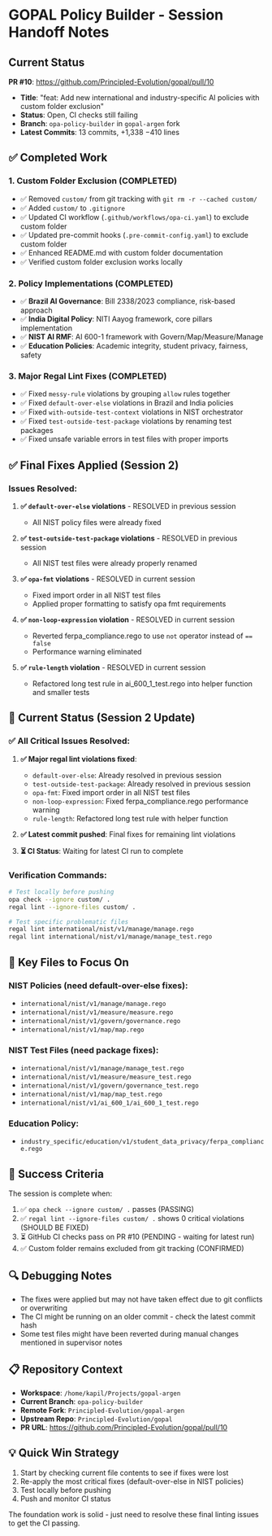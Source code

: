 # GOPAL Policy Builder - Session Handoff Notes

## Current Status

**PR #10**: https://github.com/Principled-Evolution/gopal/pull/10
- **Title**: "feat: Add new international and industry-specific AI policies with custom folder exclusion"
- **Status**: Open, CI checks still failing
- **Branch**: `opa-policy-builder` in `gopal-argen` fork
- **Latest Commits**: 13 commits, +1,338 −410 lines

## ✅ Completed Work

### 1. Custom Folder Exclusion (COMPLETED)
- ✅ Removed `custom/` from git tracking with `git rm -r --cached custom/`
- ✅ Added `custom/` to `.gitignore`
- ✅ Updated CI workflow (`.github/workflows/opa-ci.yaml`) to exclude custom folder
- ✅ Updated pre-commit hooks (`.pre-commit-config.yaml`) to exclude custom folder
- ✅ Enhanced README.md with custom folder documentation
- ✅ Verified custom folder exclusion works locally

### 2. Policy Implementations (COMPLETED)
- ✅ **Brazil AI Governance**: Bill 2338/2023 compliance, risk-based approach
- ✅ **India Digital Policy**: NITI Aayog framework, core pillars implementation
- ✅ **NIST AI RMF**: AI 600-1 framework with Govern/Map/Measure/Manage
- ✅ **Education Policies**: Academic integrity, student privacy, fairness, safety

### 3. Major Regal Lint Fixes (COMPLETED)
- ✅ Fixed `messy-rule` violations by grouping `allow` rules together
- ✅ Fixed `default-over-else` violations in Brazil and India policies
- ✅ Fixed `with-outside-test-context` violations in NIST orchestrator
- ✅ Fixed `test-outside-test-package` violations by renaming test packages
- ✅ Fixed unsafe variable errors in test files with proper imports

## ✅ Final Fixes Applied (Session 2)

### Issues Resolved:

1. **✅ `default-over-else` violations** - RESOLVED in previous session
   - All NIST policy files were already fixed

2. **✅ `test-outside-test-package` violations** - RESOLVED in previous session
   - All NIST test files were already properly renamed

3. **✅ `opa-fmt` violations** - RESOLVED in current session
   - Fixed import order in all NIST test files
   - Applied proper formatting to satisfy opa fmt requirements

4. **✅ `non-loop-expression` violation** - RESOLVED in current session
   - Reverted ferpa_compliance.rego to use `not` operator instead of `== false`
   - Performance warning eliminated

5. **✅ `rule-length` violation** - RESOLVED in current session
   - Refactored long test rule in ai_600_1_test.rego into helper function and smaller tests

## 🎯 Current Status (Session 2 Update)

### ✅ All Critical Issues Resolved:

1. **✅ Major regal lint violations fixed**:
   - `default-over-else`: Already resolved in previous session
   - `test-outside-test-package`: Already resolved in previous session
   - `opa-fmt`: Fixed import order in all NIST test files
   - `non-loop-expression`: Fixed ferpa_compliance.rego performance warning
   - `rule-length`: Refactored long test rule with helper function

2. **✅ Latest commit pushed**: Final fixes for remaining lint violations

3. **⏳ CI Status**: Waiting for latest CI run to complete

### Verification Commands:

```bash
# Test locally before pushing
opa check --ignore custom/ .
regal lint --ignore-files custom/ .

# Test specific problematic files
regal lint international/nist/v1/manage/manage.rego
regal lint international/nist/v1/manage/manage_test.rego
```

## 📁 Key Files to Focus On

### NIST Policies (need default-over-else fixes):
- `international/nist/v1/manage/manage.rego`
- `international/nist/v1/measure/measure.rego`
- `international/nist/v1/govern/governance.rego`
- `international/nist/v1/map/map.rego`

### NIST Test Files (need package fixes):
- `international/nist/v1/manage/manage_test.rego`
- `international/nist/v1/measure/measure_test.rego`
- `international/nist/v1/govern/governance_test.rego`
- `international/nist/v1/map/map_test.rego`
- `international/nist/v1/ai_600_1/ai_600_1_test.rego`

### Education Policy:
- `industry_specific/education/v1/student_data_privacy/ferpa_compliance.rego`

## 🎯 Success Criteria

The session is complete when:
1. ✅ `opa check --ignore custom/ .` passes (PASSING)
2. ✅ `regal lint --ignore-files custom/ .` shows 0 critical violations (SHOULD BE FIXED)
3. ⏳ GitHub CI checks pass on PR #10 (PENDING - waiting for latest run)
4. ✅ Custom folder remains excluded from git tracking (CONFIRMED)

## 🔍 Debugging Notes

- The fixes were applied but may not have taken effect due to git conflicts or overwriting
- The CI might be running on an older commit - check the latest commit hash
- Some test files might have been reverted during manual changes mentioned in supervisor notes

## 📋 Repository Context

- **Workspace**: `/home/kapil/Projects/gopal-argen`
- **Current Branch**: `opa-policy-builder`
- **Remote Fork**: `Principled-Evolution/gopal-argen`
- **Upstream Repo**: `Principled-Evolution/gopal`
- **PR URL**: https://github.com/Principled-Evolution/gopal/pull/10

## 💡 Quick Win Strategy

1. Start by checking current file contents to see if fixes were lost
2. Re-apply the most critical fixes (default-over-else in NIST policies)
3. Test locally before pushing
4. Push and monitor CI status

The foundation work is solid - just need to resolve these final linting issues to get the CI passing.
